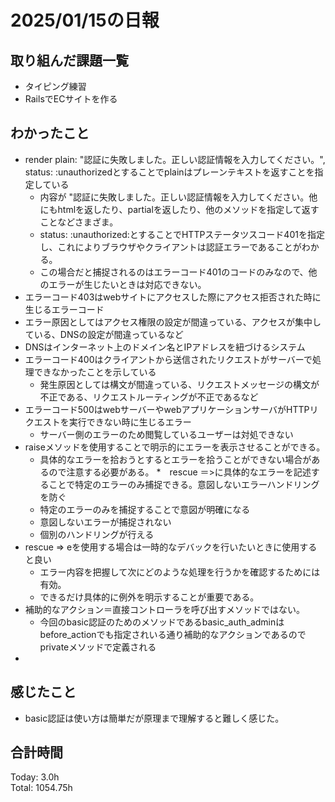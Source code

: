 # 2025/01/15の日報
## 取り組んだ課題一覧
* タイピング練習
*  RailsでECサイトを作る
## わかったこと
* render plain: "認証に失敗しました。正しい認証情報を入力してください。", status: :unauthorizedとすることでplainはプレーンテキストを返すことを指定している
  *  内容が "認証に失敗しました。正しい認証情報を入力してください。他にもhtmlを返したり、partialを返したり、他のメソッドを指定して返すことなどさまざま。
  *  status: :unauthorized:とすることでHTTPステータツスコード401を指定し、これによりブラウザやクライアントは認証エラーであることがわかる。
  *  この場合だと捕捉されるのはエラーコード401のコードのみなので、他のエラーが生じたいときは対応できない。
*  エラーコード403はwebサイトにアクセスした際にアクセス拒否された時に生じるエラーコード
  *  エラー原因としてはアクセス権限の設定が間違っている、アクセスが集中している、DNSの設定が間違っているなど
  *  DNSはインターネット上のドメイン名とIPアドレスを紐づけるシステム
* エラーコード400はクライアントから送信されたリクエストがサーバーで処理できなかったことを示している
  *  発生原因としては構文が間違っている、リクエストメッセージの構文が不正である、リクエストルーティングが不正であるなど
* エラーコード500はwebサーバーやwebアプリケーションサーバがHTTPリクエストを実行できない時に生じるエラー
  *  サーバー側のエラーのため閲覧しているユーザーは対処できない
* raiseメソッドを使用することで明示的にエラーを表示させることができる。
  * 具体的なエラーを拾おうとするとエラーを拾うことができない場合があるので注意する必要がある。
*　rescue ＝>に具体的なエラーを記述することで特定のエラーのみ捕捉できる。意図しないエラーハンドリングを防ぐ
  * 特定のエラーのみを捕捉することで意図が明確になる
  * 意図しないエラーが捕捉されない
  * 個別のハンドリングが行える
* rescue => eを使用する場合は一時的なデバックを行いたいときに使用すると良い
  * エラー内容を把握して次にどのような処理を行うかを確認するためには有効。
  * できるだけ具体的に例外を明示することが重要である。
* 補助的なアクション＝直接コントローラを呼び出すメソッドではない。
  * 今回のbasic認証のためのメソッドであるbasic_auth_adminはbefore_actionでも指定されいる通り補助的なアクションであるのでprivateメソッドで定義される
*        
      
## 感じたこと
* basic認証は使い方は簡単だが原理まで理解すると難しく感じた。
## 合計時間 
Today: 3.0h<br>
Total: 1054.75h
